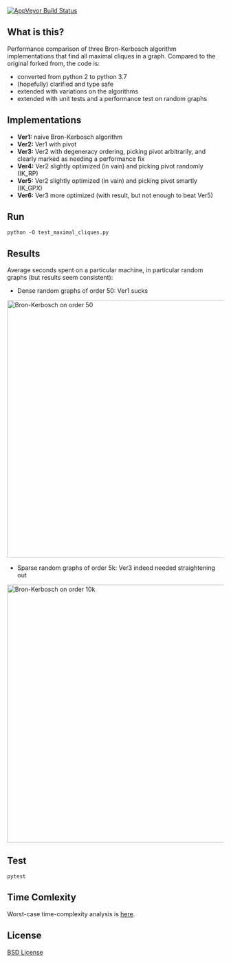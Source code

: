 [![AppVeyor Build Status](https://ci.appveyor.com/api/projects/status/github/ssomers/bron-kerbosch?svg=true&branch=master)](https://ci.appveyor.com/project/ssomers/bron-kerbosch)

## What is this?

Performance comparison of three Bron-Kerbosch algorithm implementations that find all maximal cliques in a graph.
Compared to the original forked from, the code is:
* converted from python 2 to python 3.7
* (hopefully) clarified and type safe
* extended with variations on the algorithms
* extended with unit tests and a performance test on random graphs


## Implementations

* **Ver1:** naive Bron-Kerbosch algorithm
* **Ver2:** Ver1 with pivot
* **Ver3:** Ver2 with degeneracy ordering, picking pivot arbitrarily, and clearly marked as needing a performance fix
* **Ver4:** Ver2 slightly optimized (in vain) and picking pivot randomly (IK\_RP)
* **Ver5:** Ver2 slightly optimized (in vain) and picking pivot smartly (IK\_GPX)
* **Ver6:** Ver3 more optimized (with result, but not enough to beat Ver5)

## Run

    python -O test_maximal_cliques.py


## Results

Average seconds spent on a particular machine, in particular random graphs (but results seem consistent):

* Dense random graphs of order 50: Ver1 sucks
<div><a href="https://plot.ly/~stein.somers/64/?share_key=ddjMPag8Q6y561Ozvjm7cR" target="_blank" title="Bron-Kerbosch on order 50" style="display: block"><img src="https://plot.ly/~stein.somers/64.png?share_key=ddjMPag8Q6y561Ozvjm7cR" alt="Bron-Kerbosch on order 50" style="max-width: 100%;width: 600px;"  width="600" onerror="this.onerror=null;this.src='https://plot.ly/404.png';" /></a></div>

* Sparse random graphs of order 5k: Ver3 indeed needed straightening out
<div><a href="https://plot.ly/~stein.somers/66/?share_key=AncArWLi5zvOcwr7e3laTj" target="_blank" title="Bron-Kerbosch on order 10k" style="display: block"><img src="https://plot.ly/~stein.somers/66.png?share_key=AncArWLi5zvOcwr7e3laTj" alt="Bron-Kerbosch on order 10k" style="max-width: 100%;width: 600px;"  width="600" onerror="this.onerror=null;this.src='https://plot.ly/404.png';" /></a></div>


## Test
    
    pytest


## Time Comlexity

Worst-case time-complexity analysis is [here](http://en.wikipedia.org/wiki/Bron%E2%80%93Kerbosch_algorithm#Worst-case_analysis).

## License

[BSD License](http://opensource.org/licenses/BSD-3-Clause)
